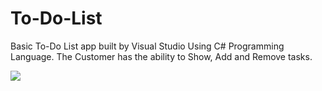 # To-Do-List

Basic To-Do List app built by Visual Studio Using C# Programming Language. The Customer has the ability to Show, Add and Remove tasks.

![](To-Do-List-CSharp/img/toDoC#.PNG)
